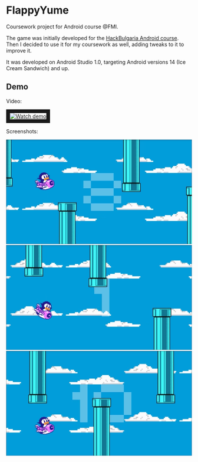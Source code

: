 FlappyYume
==========
Coursework project for Android course @FMI.

The game was initially developed for the [HackBulgaria Android course](https://hackbulgaria.com).
Then I decided to use it for my coursework as well, adding tweaks to it to improve it.

It was developed on Android Studio 1.0, targeting Android versions 14 (Ice Cream Sandwich) and up.

## Demo

Video:

<a href="http://www.youtube.com/watch?feature=player_embedded&v=IJhVJvP-7Ss
" target="_blank"><img src="http://img.youtube.com/vi/IJhVJvP-7Ss/0.jpg" 
alt="Watch demo" width="240" height="180" border="10" /></a>

Screenshots:

![alt text](https://github.com/antoan-angelov/FlappyYume/blob/master/screens/screen1.png "Screen 1")
![alt text](https://github.com/antoan-angelov/FlappyYume/blob/master/screens/screen2.png "Screen 2")
![alt text](https://github.com/antoan-angelov/FlappyYume/blob/master/screens/screen3.png "Screen 3")
